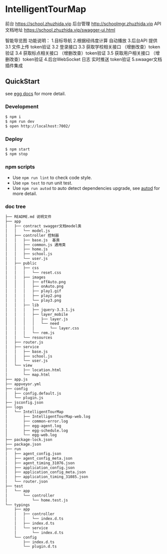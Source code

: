# IntelligentTourMap

前台  https://school.zhuzhida.vip
后台管理  http://schoolmgr.zhuzhida.vip
API文档地址 https://school.zhuzhida.vip/swagger-ui.html

智能导览图
功能说明：
1.目标导航
2.根据经纬度计算 自动播放
3.后台API 提供
3.1 文件上传 token验证
3.2 登录接口 
3.3 获取学校相关接口 （增删改查）token验证
3.4 获取标点相关接口 （增删改查）token验证
3.5 获取用户相关接口 （增删改查）token验证
4.后台WebSocket 日志 实时推送  token验证
5.swaager文档插件集成

## QuickStart

<!-- add docs here for user -->

see [egg docs][egg] for more detail.

### Development

```bash
$ npm i
$ npm run dev
$ open http://localhost:7002/
```

### Deploy

```bash
$ npm start
$ npm stop
```

### npm scripts

- Use `npm run lint` to check code style.
- Use `npm test` to run unit test.
- Use `npm run autod` to auto detect dependencies upgrade, see [autod](https://www.npmjs.com/package/autod) for more detail.


[egg]: https://eggjs.org


### doc tree

```bash
├── README.md 说明文件
├── app
│   ├── contract swagger文档model类
│   │   └── model.js
│   ├── controller 控制器
│   │   ├── base.js  基类
│   │   ├── common.js 通用类
│   │   ├── home.js 
│   │   ├── school.js
│   │   └── user.js
│   ├── public
│   │   ├── css
│   │   │   └── reset.css
│   │   ├── images
│   │   │   ├── offAuto.png
│   │   │   ├── onAuto.png
│   │   │   ├── play1.gif
│   │   │   ├── play2.png
│   │   │   └── play3.png
│   │   ├── lib
│   │   │   ├── jquery-3.3.1.js
│   │   │   ├── layer_mobile
│   │   │   │   ├── layer.js
│   │   │   │   └── need
│   │   │   │       └── layer.css
│   │   │   └── rem.js
│   │   └── resources
│   ├── router.js
│   ├── service
│   │   ├── base.js
│   │   ├── school.js
│   │   └── user.js
│   └── view
│       ├── location.html
│       └── map.html
├── app.js
├── appveyor.yml
├── config
│   ├── config.default.js
│   └── plugin.js
├── jsconfig.json
├── logs
│   └── IntelligentTourMap
│       ├── IntelligentTourMap-web.log
│       ├── common-error.log
│       ├── egg-agent.log
│       ├── egg-schedule.log
│       └── egg-web.log
├── package-lock.json
├── package.json
├── run
│   ├── agent_config.json
│   ├── agent_config_meta.json
│   ├── agent_timing_31076.json
│   ├── application_config.json
│   ├── application_config_meta.json
│   ├── application_timing_31085.json
│   └── router.json
├── test
│   └── app
│       └── controller
│           └── home.test.js
└── typings
    ├── app
    │   ├── controller
    │   │   └── index.d.ts
    │   ├── index.d.ts
    │   └── service
    │       └── index.d.ts
    └── config
        ├── index.d.ts
        └── plugin.d.ts
```